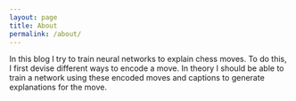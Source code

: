 ```yaml
---
layout: page
title: About
permalink: /about/
---
```


In this blog I try to train neural networks to explain chess moves.
To do this, I first devise different ways to encode a move.
In theory I should be able to train a network using these encoded moves and captions to generate explanations for the move.
